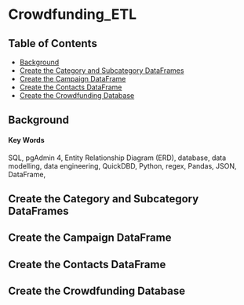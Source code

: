 # Crowdfunding_ETL

## Table of Contents
* [Background]()
* [Create the Category and Subcategory DataFrames]()
* [Create the Campaign DataFrame]()
* [Create the Contacts DataFrame]()
* [Create the Crowdfunding Database]()

## Background

#### Key Words
SQL, pgAdmin 4, Entity Relationship Diagram (ERD), database, data modelling, data engineering, QuickDBD, Python, regex, Pandas, JSON, DataFrame, 

## Create the Category and Subcategory DataFrames


## Create the Campaign DataFrame


## Create the Contacts DataFrame


## Create the Crowdfunding Database

